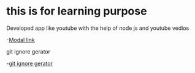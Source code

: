 # this is for learning purpose 

Developed app like youtube with the help of node js and youtube vedios

-[Modal link](https://app.eraser.io/workspace/YtPqZ1VogxGy1jzIDkzj?origin=share)

git ignore gerator

-[git ignore gerator](https://mrkandreev.name/snippets/gitignore-generator/#Node)